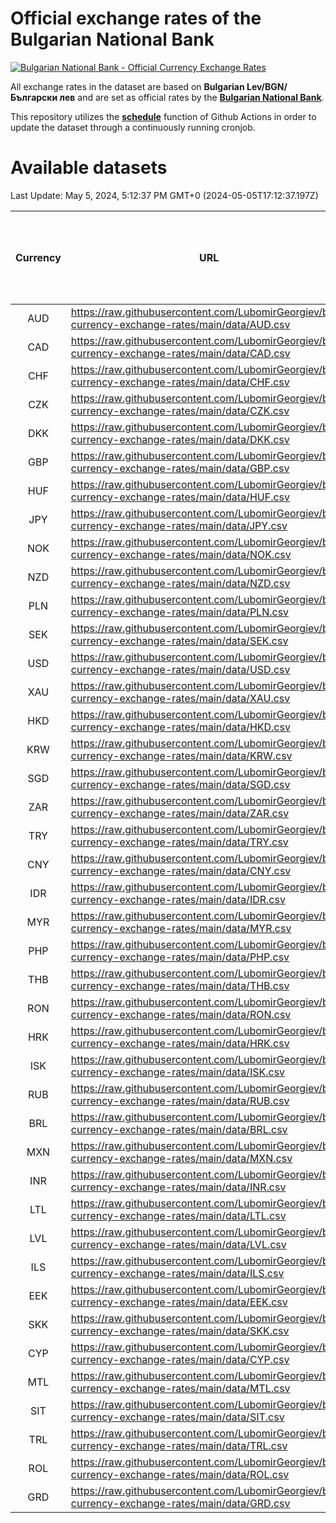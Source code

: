 # Official exchange rates of the Bulgarian National Bank

[![Bulgarian National Bank - Official Currency Exchange Rates](https://github.com/LubomirGeorgiev/bnb-currency-exchange-rates/actions/workflows/update-rates.yml/badge.svg?branch=main)](https://github.com/LubomirGeorgiev/bnb-currency-exchange-rates/actions/workflows/update-rates.yml)

All exchange rates in the dataset are based on **Bulgarian Lev/BGN/Български лев** and are set as official rates by the [**Bulgarian National Bank**](https://www.bnb.bg/Statistics/StExternalSector/StExchangeRates/StERForeignCurrencies/index.htm?toLang=_EN).

This repository utilizes the [**schedule**](https://docs.github.com/en/actions/reference/events-that-trigger-workflows) function of Github Actions in order to update the dataset through a continuously running cronjob.

# Available datasets

<!-- START LINKS (DO NOT EVER FU*ING DELETE THIS COMMENT FOR THE LOVE OF YOUR LIFE!!! IF YOU ARE CURIOS HOW IT WORKS, YOU CAN HAVE A LOOK AT ./src/updateReadme.ts) -->

Last Update: May 5, 2024, 5:12:37 PM GMT+0 (2024-05-05T17:12:37.197Z)

| Currency | URL                                                                                             | Number of records | Number of missing days that were filled in |
| :------: | ----------------------------------------------------------------------------------------------- | :---------------: | :----------------------------------------: |
|   AUD    | https://raw.githubusercontent.com/LubomirGeorgiev/bnb-currency-exchange-rates/main/data/AUD.csv |       9214        |                    2848                    |
|   CAD    | https://raw.githubusercontent.com/LubomirGeorgiev/bnb-currency-exchange-rates/main/data/CAD.csv |       9214        |                    2848                    |
|   CHF    | https://raw.githubusercontent.com/LubomirGeorgiev/bnb-currency-exchange-rates/main/data/CHF.csv |       9214        |                    2848                    |
|   CZK    | https://raw.githubusercontent.com/LubomirGeorgiev/bnb-currency-exchange-rates/main/data/CZK.csv |       9214        |                    2848                    |
|   DKK    | https://raw.githubusercontent.com/LubomirGeorgiev/bnb-currency-exchange-rates/main/data/DKK.csv |       9214        |                    2848                    |
|   GBP    | https://raw.githubusercontent.com/LubomirGeorgiev/bnb-currency-exchange-rates/main/data/GBP.csv |       9214        |                    2848                    |
|   HUF    | https://raw.githubusercontent.com/LubomirGeorgiev/bnb-currency-exchange-rates/main/data/HUF.csv |       9214        |                    2848                    |
|   JPY    | https://raw.githubusercontent.com/LubomirGeorgiev/bnb-currency-exchange-rates/main/data/JPY.csv |       9214        |                    2848                    |
|   NOK    | https://raw.githubusercontent.com/LubomirGeorgiev/bnb-currency-exchange-rates/main/data/NOK.csv |       9214        |                    2848                    |
|   NZD    | https://raw.githubusercontent.com/LubomirGeorgiev/bnb-currency-exchange-rates/main/data/NZD.csv |       9214        |                    2848                    |
|   PLN    | https://raw.githubusercontent.com/LubomirGeorgiev/bnb-currency-exchange-rates/main/data/PLN.csv |       9214        |                    2848                    |
|   SEK    | https://raw.githubusercontent.com/LubomirGeorgiev/bnb-currency-exchange-rates/main/data/SEK.csv |       9214        |                    2848                    |
|   USD    | https://raw.githubusercontent.com/LubomirGeorgiev/bnb-currency-exchange-rates/main/data/USD.csv |       9214        |                    2848                    |
|   XAU    | https://raw.githubusercontent.com/LubomirGeorgiev/bnb-currency-exchange-rates/main/data/XAU.csv |       9214        |                    2850                    |
|   HKD    | https://raw.githubusercontent.com/LubomirGeorgiev/bnb-currency-exchange-rates/main/data/HKD.csv |       8912        |                    2757                    |
|   KRW    | https://raw.githubusercontent.com/LubomirGeorgiev/bnb-currency-exchange-rates/main/data/KRW.csv |       8912        |                    2757                    |
|   SGD    | https://raw.githubusercontent.com/LubomirGeorgiev/bnb-currency-exchange-rates/main/data/SGD.csv |       8912        |                    2757                    |
|   ZAR    | https://raw.githubusercontent.com/LubomirGeorgiev/bnb-currency-exchange-rates/main/data/ZAR.csv |       8912        |                    2757                    |
|   TRY    | https://raw.githubusercontent.com/LubomirGeorgiev/bnb-currency-exchange-rates/main/data/TRY.csv |       7033        |                    2179                    |
|   CNY    | https://raw.githubusercontent.com/LubomirGeorgiev/bnb-currency-exchange-rates/main/data/CNY.csv |       6913        |                    2143                    |
|   IDR    | https://raw.githubusercontent.com/LubomirGeorgiev/bnb-currency-exchange-rates/main/data/IDR.csv |       6913        |                    2143                    |
|   MYR    | https://raw.githubusercontent.com/LubomirGeorgiev/bnb-currency-exchange-rates/main/data/MYR.csv |       6913        |                    2143                    |
|   PHP    | https://raw.githubusercontent.com/LubomirGeorgiev/bnb-currency-exchange-rates/main/data/PHP.csv |       6913        |                    2143                    |
|   THB    | https://raw.githubusercontent.com/LubomirGeorgiev/bnb-currency-exchange-rates/main/data/THB.csv |       6913        |                    2143                    |
|   RON    | https://raw.githubusercontent.com/LubomirGeorgiev/bnb-currency-exchange-rates/main/data/RON.csv |       6854        |                    2125                    |
|   HRK    | https://raw.githubusercontent.com/LubomirGeorgiev/bnb-currency-exchange-rates/main/data/HRK.csv |       6424        |                    1988                    |
|   ISK    | https://raw.githubusercontent.com/LubomirGeorgiev/bnb-currency-exchange-rates/main/data/ISK.csv |       6212        |                    1924                    |
|   RUB    | https://raw.githubusercontent.com/LubomirGeorgiev/bnb-currency-exchange-rates/main/data/RUB.csv |       6122        |                    1893                    |
|   BRL    | https://raw.githubusercontent.com/LubomirGeorgiev/bnb-currency-exchange-rates/main/data/BRL.csv |       5943        |                    1846                    |
|   MXN    | https://raw.githubusercontent.com/LubomirGeorgiev/bnb-currency-exchange-rates/main/data/MXN.csv |       5943        |                    1846                    |
|   INR    | https://raw.githubusercontent.com/LubomirGeorgiev/bnb-currency-exchange-rates/main/data/INR.csv |       5576        |                    1732                    |
|   LTL    | https://raw.githubusercontent.com/LubomirGeorgiev/bnb-currency-exchange-rates/main/data/LTL.csv |       5516        |                    1692                    |
|   LVL    | https://raw.githubusercontent.com/LubomirGeorgiev/bnb-currency-exchange-rates/main/data/LVL.csv |       5151        |                    1578                    |
|   ILS    | https://raw.githubusercontent.com/LubomirGeorgiev/bnb-currency-exchange-rates/main/data/ILS.csv |       4850        |                    1511                    |
|   EEK    | https://raw.githubusercontent.com/LubomirGeorgiev/bnb-currency-exchange-rates/main/data/EEK.csv |       4361        |                    1334                    |
|   SKK    | https://raw.githubusercontent.com/LubomirGeorgiev/bnb-currency-exchange-rates/main/data/SKK.csv |       3331        |                    1020                    |
|   CYP    | https://raw.githubusercontent.com/LubomirGeorgiev/bnb-currency-exchange-rates/main/data/CYP.csv |       3267        |                    998                     |
|   MTL    | https://raw.githubusercontent.com/LubomirGeorgiev/bnb-currency-exchange-rates/main/data/MTL.csv |       2965        |                    907                     |
|   SIT    | https://raw.githubusercontent.com/LubomirGeorgiev/bnb-currency-exchange-rates/main/data/SIT.csv |       2905        |                    888                     |
|   TRL    | https://raw.githubusercontent.com/LubomirGeorgiev/bnb-currency-exchange-rates/main/data/TRL.csv |       2179        |                    667                     |
|   ROL    | https://raw.githubusercontent.com/LubomirGeorgiev/bnb-currency-exchange-rates/main/data/ROL.csv |       2058        |                    632                     |
|   GRD    | https://raw.githubusercontent.com/LubomirGeorgiev/bnb-currency-exchange-rates/main/data/GRD.csv |        361        |                    109                     |

<!-- END LINKS (DO NOT EVER FU*ING DELETE THIS COMMENT FOR THE LOVE OF YOUR LIFE!!! IF YOU ARE CURIOS HOW IT WORKS, YOU CAN HAVE A LOOK AT ./src/updateReadme.ts) -->

